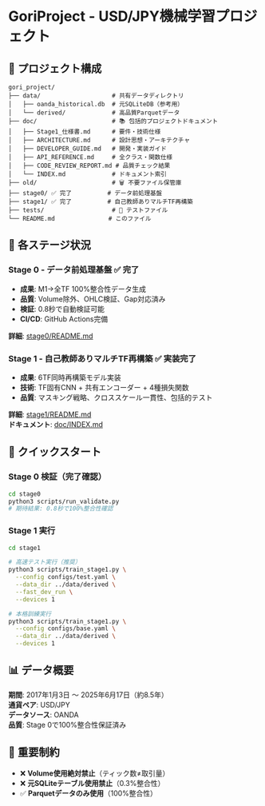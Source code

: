 # GoriProject - USD/JPY機械学習プロジェクト

## 📁 プロジェクト構成

```
gori_project/
├── data/                    # 共有データディレクトリ
│   ├── oanda_historical.db  # 元SQLiteDB（参考用）
│   └── derived/             # 高品質Parquetデータ
├── doc/                     # 📚 包括的プロジェクトドキュメント
│   ├── Stage1_仕様書.md      # 要件・技術仕様
│   ├── ARCHITECTURE.md      # 設計思想・アーキテクチャ
│   ├── DEVELOPER_GUIDE.md   # 開発・実装ガイド
│   ├── API_REFERENCE.md     # 全クラス・関数仕様
│   ├── CODE_REVIEW_REPORT.md # 品質チェック結果
│   └── INDEX.md             # ドキュメント索引
├── old/                     # 🗑️ 不要ファイル保管庫
├── stage0/ ✅ 完了          # データ前処理基盤
├── stage1/ ✅ 完了          # 自己教師ありマルチTF再構築
├── tests/                   # 🧪 テストファイル
└── README.md               # このファイル
```

## 🎯 各ステージ状況

### Stage 0 - データ前処理基盤 ✅ 完了
- **成果**: M1→全TF 100%整合性データ生成
- **品質**: Volume除外、OHLC検証、Gap対応済み
- **検証**: 0.8秒で自動検証可能
- **CI/CD**: GitHub Actions完備

**詳細**: [stage0/README.md](stage0/README.md)

### Stage 1 - 自己教師ありマルチTF再構築 ✅ 実装完了
- **成果**: 6TF同時再構築モデル実装
- **技術**: TF固有CNN + 共有エンコーダー + 4種損失関数
- **品質**: マスキング戦略、クロススケール一貫性、包括的テスト

**詳細**: [stage1/README.md](stage1/README.md)  
**ドキュメント**: [doc/INDEX.md](doc/INDEX.md)

## 🚀 クイックスタート

### Stage 0 検証（完了確認）
```bash
cd stage0
python3 scripts/run_validate.py
# 期待結果: 0.8秒で100%整合性確認
```

### Stage 1 実行
```bash
cd stage1

# 高速テスト実行（推奨）
python3 scripts/train_stage1.py \
  --config configs/test.yaml \
  --data_dir ../data/derived \
  --fast_dev_run \
  --devices 1

# 本格訓練実行
python3 scripts/train_stage1.py \
  --config configs/base.yaml \
  --data_dir ../data/derived \
  --devices 1
```

## 📊 データ概要

**期間**: 2017年1月3日 ～ 2025年6月17日（約8.5年）  
**通貨ペア**: USD/JPY  
**データソース**: OANDA  
**品質**: Stage 0で100%整合性保証済み  

## 🔐 重要制約

- ❌ **Volume使用絶対禁止**（ティック数≠取引量）
- ❌ **元SQLiteテーブル使用禁止**（0.3%整合性）
- ✅ **Parquetデータのみ使用**（100%整合性）